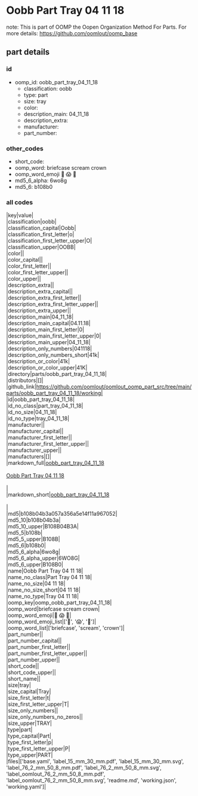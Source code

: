 # Oobb Part Tray 04 11 18  

note: This is part of OOMP the Oopen Organization Method For Parts. For more details: https://github.com/oomlout/oomp_base

##  part details





### id
* oomp_id: oobb_part_tray_04_11_18
  * classification: oobb
  * type: part
  * size: tray
  * color: 
  * description_main: 04_11_18
  * description_extra: 
  * manufacturer: 
  * part_number: 

### other_codes
* short_code: 
* oomp_word: briefcase scream crown
* oomp_word_emoji :briefcase: :scream: :crown:
* md5_6_alpha: 6wo8g
* md5_6: b108b0

### all codes 
|key|value|  
|classification|oobb|  
|classification_capital|Oobb|  
|classification_first_letter|o|  
|classification_first_letter_upper|O|  
|classification_upper|OOBB|  
|color||  
|color_capital||  
|color_first_letter||  
|color_first_letter_upper||  
|color_upper||  
|description_extra||  
|description_extra_capital||  
|description_extra_first_letter||  
|description_extra_first_letter_upper||  
|description_extra_upper||  
|description_main|04_11_18|  
|description_main_capital|04.11.18|  
|description_main_first_letter|0|  
|description_main_first_letter_upper|0|  
|description_main_upper|04_11_18|  
|description_only_numbers|041118|  
|description_only_numbers_short|41k|  
|description_or_color|41k|  
|description_or_color_upper|41K|  
|directory|parts/oobb_part_tray_04_11_18|  
|distributors|[]|  
|github_link|https://github.com/oomlout/oomlout_oomp_part_src/tree/main/parts/oobb_part_tray_04_11_18/working|  
|id|oobb_part_tray_04_11_18|  
|id_no_class|part_tray_04_11_18|  
|id_no_size|04_11_18|  
|id_no_type|tray_04_11_18|  
|manufacturer||  
|manufacturer_capital||  
|manufacturer_first_letter||  
|manufacturer_first_letter_upper||  
|manufacturer_upper||  
|manufacturers|[]|  
|markdown_full|[oobb_part_tray_04_11_18](https://github.com/oomlout/oomlout_oomp_part_src/tree/main/parts/oobb_part_tray_04_11_18/working)<br>[](https://github.com/oomlout/oomlout_oomp_part_src/tree/main/parts/oobb_part_tray_04_11_18/working)<br>[Oobb Part Tray 04 11 18](https://github.com/oomlout/oomlout_oomp_part_src/tree/main/parts/oobb_part_tray_04_11_18/working)<br><br>|  
|markdown_short|[oobb_part_tray_04_11_18](https://github.com/oomlout/oomlout_oomp_part_src/tree/main/parts/oobb_part_tray_04_11_18/working)<br><br>|  
|md5|b108b04b3a057a356a5e14f11a967052|  
|md5_10|b108b04b3a|  
|md5_10_upper|B108B04B3A|  
|md5_5|b108b|  
|md5_5_upper|B108B|  
|md5_6|b108b0|  
|md5_6_alpha|6wo8g|  
|md5_6_alpha_upper|6WO8G|  
|md5_6_upper|B108B0|  
|name|Oobb Part Tray 04 11 18|  
|name_no_class|Part Tray 04 11 18|  
|name_no_size|04 11 18|  
|name_no_size_short|04 11 18|  
|name_no_type|Tray 04 11 18|  
|oomp_key|oomp_oobb_part_tray_04_11_18|  
|oomp_word|briefcase scream crown|  
|oomp_word_emoji|:briefcase: :scream: :crown:|  
|oomp_word_emoji_list|[':briefcase:', ':scream:', ':crown:']|  
|oomp_word_list|['briefcase', 'scream', 'crown']|  
|part_number||  
|part_number_capital||  
|part_number_first_letter||  
|part_number_first_letter_upper||  
|part_number_upper||  
|short_code||  
|short_code_upper||  
|short_name||  
|size|tray|  
|size_capital|Tray|  
|size_first_letter|t|  
|size_first_letter_upper|T|  
|size_only_numbers||  
|size_only_numbers_no_zeros||  
|size_upper|TRAY|  
|type|part|  
|type_capital|Part|  
|type_first_letter|p|  
|type_first_letter_upper|P|  
|type_upper|PART|  
|files|['base.yaml', 'label_15_mm_30_mm.pdf', 'label_15_mm_30_mm.svg', 'label_76_2_mm_50_8_mm.pdf', 'label_76_2_mm_50_8_mm.svg', 'label_oomlout_76_2_mm_50_8_mm.pdf', 'label_oomlout_76_2_mm_50_8_mm.svg', 'readme.md', 'working.json', 'working.yaml']|  

